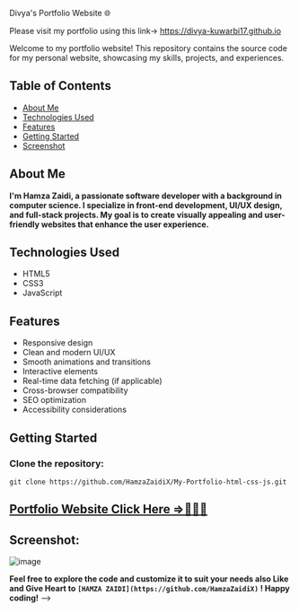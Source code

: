 Divya's Portfolio Website 🌐

Please visit my portfolio using this link-> https://divya-kuwarbi17.github.io

Welcome to my portfolio website! This repository contains the source code for my personal website, showcasing my skills, projects, and experiences.

## Table of Contents

- [About Me](#about-me)
- [Technologies Used](#technologies-used)
- [Features](#features)
- [Getting Started](#getting-started)
- [Screenshot](#screenshot)

## About Me

**I'm Hamza Zaidi, a passionate software developer with a background in computer science. I specialize in front-end development, UI/UX design, and full-stack projects. My goal is to create visually appealing and user-friendly websites that enhance the user experience.**

## Technologies Used

- HTML5
- CSS3
- JavaScript

## Features

- Responsive design
- Clean and modern UI/UX
- Smooth animations and transitions
- Interactive elements
- Real-time data fetching (if applicable)
- Cross-browser compatibility
- SEO optimization
- Accessibility considerations

## Getting Started

### Clone the repository: 
`git clone https://github.com/HamzaZaidiX/My-Portfolio-html-css-js.git`

## [Portfolio Website Click Here =>💁‍♂️🚀](https://hamza-zaidi.netlify.app/)

## Screenshot:
![image](https://github.com/user-attachments/assets/df8f17d8-f5e6-4ee6-be3e-8d38c66ed6ab)

**Feel free to explore the code and customize it to suit your needs also Like and Give Heart to `[HAMZA ZAIDI](https://github.com/HamzaZaidiX)` ! Happy coding!** -->
